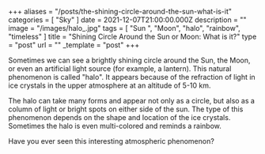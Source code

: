 +++
aliases = "/posts/the-shining-circle-around-the-sun-what-is-it"
categories = [ "Sky" ]
date = 2021-12-07T21:00:00.000Z
description = ""
image = "/images/halo_.jpg"
tags = [ "Sun ", "Moon", "halo", "rainbow", "timeless" ]
title = "Shining Circle Around the Sun or Moon: What is it?"
type = "post"
url = ""
_template = "post"
+++

Sometimes we can see a brightly shining circle around the Sun, the Moon, or even an artificial light source (for example, a lantern). This natural phenomenon is called "halo". It appears because of the refraction of light in ice crystals in the upper atmosphere at an altitude of 5-10 km.

The halo can take many forms and appear not only as a circle, but also as a column of light or bright spots on either side of the sun. The type of this phenomenon depends on the shape and location of the ice crystals. Sometimes the halo is even multi-colored and reminds a rainbow.

Have you ever seen this interesting atmospheric phenomenon?
